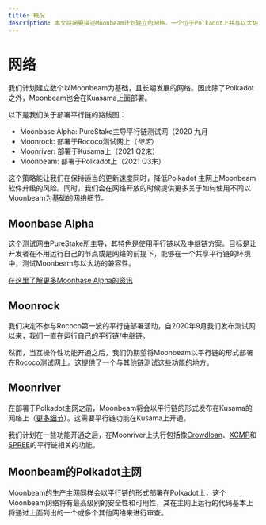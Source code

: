 ```yaml
---
title: 概况
description: 本文将简要描述Moonbeam计划建立的网络，一个位于Polkadot上并与以太坊兼容的智能合约平行链。
---
```


# 网络

我们计划建立数个以Moonbeam为基础，且长期发展的网络。因此除了Polkadot之外，Moonbeam也会在Kuasama上面部署。

以下是我们关于部署平行链的路线图：

 - Moonbase Alpha: PureStake主导平行链测试网（2020 九月
 - Moonrock: 部署于Rococo测试网上（_待定_）
 - Moonriver: 部署于Kusama上（2021 Q2末）
 - Moonbeam: 部署于Polkadot上（2021 Q3末）

这个策略能让我们在保持适当的更新速度同时，降低Polkadot 主网上Moonbeam软件升级的风险。同时，我们会在网络开放的时候提供更多关于如何使用不同以Moonbeam为基础的网络细节。

## Moonbase Alpha

这个测试网由PureStake所主导，其特色是使用平行链以及中继链方案。目标是让开发者在不用运行自己的节点或是网络的前提下，能够在一个共享平行链的环境中，测试Moonbeam与以太坊的兼容性。

[在这里了解更多Moonbase Alpha的资讯](/networks/moonbase/)

## Moonrock  

我们决定不参与Rococo第一波的平行链部署活动，自2020年9月我们发布测试网以来，我们一直在运行自己的平行链/中继链。

然而，当互操作性功能开通之后，我们仍期望将Moonbeam以平行链的形式部署在Rococo测试网上。这提供了一个与其他链测试这些功能的地方。

## Moonriver

在部署于Polkadot主网之前，Moonbeam将会以平行链的形式发布在Kusama的网络上（[更多细节](https://www.purestake.com/news/moonbeam-on-kusama/)）。这需要平行链功能在Kusama上开通。

我们计划在一些功能开通之后，在Moonriver上执行包括像[Crowdloan](https://wiki.polkadot.network/docs/learn-crowdloans)、[XCMP](https://wiki.polkadot.network/docs/learn-crosschain)和[SPREE](https://wiki.polkadot.network/docs/learn-crosschain)的平行链相关的功能。

## Moonbeam的Polkadot主网

Moonbeam的生产主网同样会以平行链的形式部署在Polkadot上，这个Moonbeam网络将有最高级别的安全性和可用性，其在主网上运行的代码基本上将通过上面列出的一个或多个其他网络来进行审查。